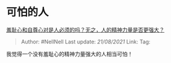 # 可怕的人
[羞耻心和自尊心对是人必须的吗？无之，人的精神力量是否更强大？](https://www.zhihu.com/question/19688074/answer/12660385)

> Author: #NellNell 
> Last update: *21/08/2021* 
> Link:
> Tag: 

我觉得一个没有羞耻心的精神力量强大的人相当可怕！